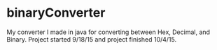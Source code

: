 # binaryConverter
My converter I made in java for converting between Hex, Decimal, and Binary.
Project started 9/18/15 and project finished 10/4/15.
